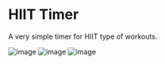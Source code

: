 # HIIT Timer
 A very simple timer for HIIT type of workouts.
 
![image](https://user-images.githubusercontent.com/64972579/218315375-fb1c6ee6-97da-435d-bf6b-50a494c3561a.png)
![image](https://user-images.githubusercontent.com/64972579/219725792-35056a85-f8fb-4857-b82a-55bd4a453d9e.png)
![image](https://user-images.githubusercontent.com/64972579/219726642-64c9f1e9-1ca5-4016-aa0e-d1a5ea55fe9e.png)
